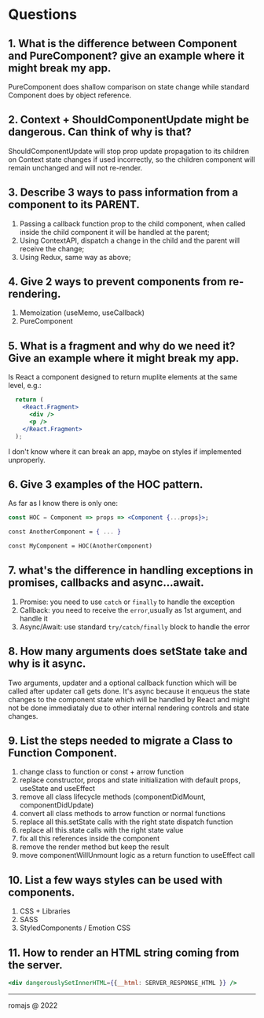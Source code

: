 # Questions

## 1. What is the difference between Component and PureComponent? give an example where it might break my app.

PureComponent does shallow comparison on state change while standard Component does by object reference.

## 2. Context + ShouldComponentUpdate might be dangerous. Can think of why is that?

ShouldComponentUpdate will stop prop update propagation to its children on Context state changes if used incorrectly, so the children component will remain unchanged and will not re-render.

## 3. Describe 3 ways to pass information from a component to its PARENT.

1. Passing a callback function prop to the child component, when called inside the child component it will be handled at the parent;
2. Using ContextAPI, dispatch a change in the child and the parent will receive the change;
3. Using Redux, same way as above;

## 4. Give 2 ways to prevent components from re-rendering.

1. Memoization (useMemo, useCallback)
2. PureComponent

## 5. What is a fragment and why do we need it? Give an example where it might break my app.

Is React a component designed to return muplite elements at the same level, e.g.:

```jsx
  return (
    <React.Fragment>
      <div />
      <p />
    </React.Fragment>
  );
```

I don't know where it can break an app, maybe on styles if implemented unproperly.

## 6. Give 3 examples of the HOC pattern.

As far as I know there is only one:

```jsx
const HOC = Component => props => <Component {...props}>;

const AnotherComponent = { ... }

const MyComponent = HOC(AnotherComponent)
```

## 7. what's the difference in handling exceptions in promises, callbacks and async...await.

1. Promise: you need to use `catch` or `finally` to handle the exception
2. Callback: you need to receive the `error`,usually as 1st argument, and handle it
3. Async/Await: use standard `try/catch/finally` block to handle the error

## 8. How many arguments does setState take and why is it async.

Two arguments, updater and a optional callback function which will be called after updater call gets done.
It's async because it enqueus the state changes to the component state which will be handled by React and might not be done immediataly due to other internal rendering controls and state changes.

## 9. List the steps needed to migrate a Class to Function Component.

1. change class to function or const + arrow function
2. replace constructor, props and state initialization with default props, useState and useEffect
3. remove all class lifecycle methods (componentDidMount, componentDidUpdate)
4. convert all class methods to arrow function or normal functions
5. replace all this.setState calls with the right state dispatch function
6. replace all this.state calls with the right state value
7. fix all this references inside the component
8. remove the render method but keep the result
9. move componentWillUnmount logic as a return function to useEffect call

## 10. List a few ways styles can be used with components.

1. CSS + Libraries
2. SASS
3. StyledComponents / Emotion CSS

## 11. How to render an HTML string coming from the server.

```jsx
<div dangerouslySetInnerHTML={{__html: SERVER_RESPONSE_HTML }} />
```

--- 

romajs @ 2022
